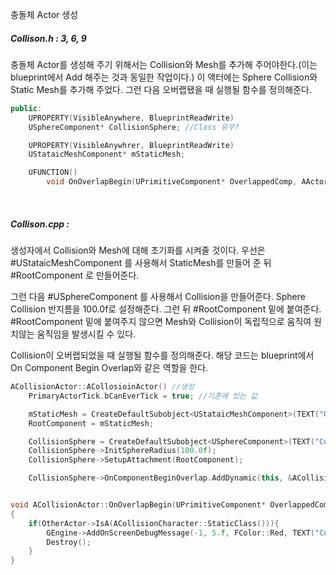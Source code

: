 
충돌체 Actor 생성

##### Collison.h : 3, 6, 9
충돌체 Actor를 생성해 주기 위해서는 Collision와 Mesh를 추가해 주어야한다.(이는 blueprint에서 Add 해주는 것과 동일한 작업이다.)
이 액터에는 Sphere Collision와 Static Mesh를 추가해 주었다.
그런 다음 오버랩됐을 때 실행될 함수를 정의해준다.
```c++ hl:3,6,9 title:'Collison.h'
public: 
	UPROPERTY(VisibleAnywhere, BlueprintReadWrite)
	USphereComponent* CollisionSphere; //Class 유무?

	UPROPERTY(VisibleAnywhrer, BlueprintReadWrite)
	UStataicMeshComponent* mStaticMesh;

	UFUNCTION()
		void OnOverlapBegin(UPrimitiveComponent* OverlappedComp, AActor* OtherActor, UPrimitiveComponent* OtherComp, int32 OtherBodyIndex, bool bFromSweep, const FHitResult& SweepResult);
```

<br>

##### Collison.cpp : 
생성자에서 Collision와 Mesh에 대해 초기화를 시켜줄 것이다.
우선은 #UStataicMeshComponent 를 사용해서 StaticMesh를 만들어 준 뒤 #RootComponent 로 만들어준다.

그런 다음 #USphereComponent 를 사용해서 Collision을 만들어준다.
Sphere Collision 반지름을 100.0f로 설정해준다.
그런 뒤 #RootComponent 밑에 붙여준다.
#RootComponent 밑에 붙여주지 않으면 Mesh와 Collision이 독립적으로 움직여 원치않는 움직임을 발생시킬 수 있다.

Collision이 오버랩되었을 때 실행될 함수를 정의해준다.
해당 코드는 blueprint에서 On Component Begin Overlap와 같은 역할을 한다. 

```c++ title:'Collison.cpp'
ACollisionActor::ACollosioinActor() //생성 
	PrimaryActorTick.bCanEverTick = true; //기존에 있는 값

	mStaticMesh = CreateDefaultSubobject<UStataicMeshComponent>(TEXT("Obj"));
	RootComponent = mStaticMesh;

	CollisionSphere = CreateDefaultSubobject<USphereComponent>(TEXT("CollisionSphere"));
	CollisionSphere->InitSphereRadius(100.0f);
	CollisionSphere->SetupAttachment(RootComponent);

	CollisionSphere->OnComponentBeginOverlap.AddDynamic(this, &ACollisionActor::OnOverlapBegin);


void ACollisionActor::OnOverlapBegin(UPrimitiveComponent* OverlappedComp, AActor* OtherActor, UPrimitiveComponent* OtherComp, int32 OtherBodyIndex, bool bFromSweep, const FHitResult& SweepResult)
{
	if(OtherActor->IsA(ACollisionCharacter::StaticClass())){
		GEngine->AddOnScreenDebugMessage(-1, 5.f, FColor::Red, TEXT("Collision Touch!!"))
		Destroy();
	}
}
```

